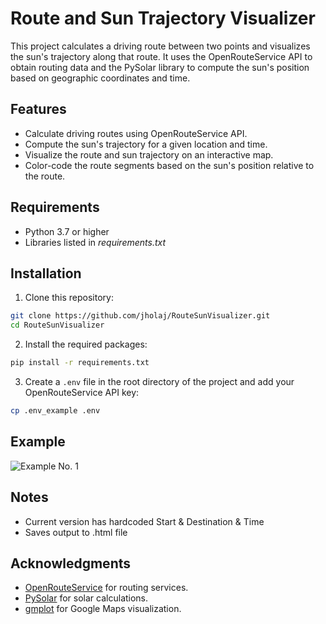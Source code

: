 # Route and Sun Trajectory Visualizer

This project calculates a driving route between two points and visualizes the sun's trajectory along that route. It uses the OpenRouteService API to obtain routing data and the PySolar library to compute the sun's position based on geographic coordinates and time.

## Features

- Calculate driving routes using OpenRouteService API.
- Compute the sun's trajectory for a given location and time.
- Visualize the route and sun trajectory on an interactive map.
- Color-code the route segments based on the sun's position relative to the route.

## Requirements
- Python 3.7 or higher
- Libraries listed in *requirements.txt*

## Installation

1. Clone this repository:
```bash
git clone https://github.com/jholaj/RouteSunVisualizer.git
cd RouteSunVisualizer
```
2. Install the required packages:
```bash
pip install -r requirements.txt
```
3. Create a `.env` file in the root directory of the project and add your OpenRouteService API key:
```bash
cp .env_example .env
```

## Example
![Example No. 1](https://imgur.com/bapPzri.png)

## Notes
- Current version has hardcoded Start & Destination & Time
- Saves output to .html file


## Acknowledgments
- [OpenRouteService](https://openrouteservice.org/) for routing services.
- [PySolar](https://pysolar.readthedocs.io/) for solar calculations.
- [gmplot](https://github.com/gmplot/gmplot) for Google Maps visualization.
